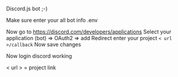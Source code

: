 Discord.js bot ;-)

Make sure enter your all bot info .env

Now go to https://discord.com/developers/applications
Select your application (bot) => OAuth2 => add Redirect enter your project ``< url >/callback``
Now save changes

Now login discord working

< url > = project link
